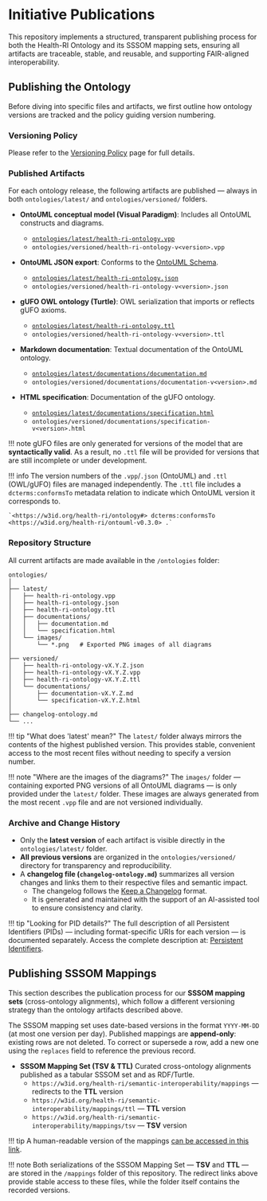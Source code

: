 # Initiative Publications

This repository implements a structured, transparent publishing process for both the Health-RI Ontology and its SSSOM mapping sets, ensuring all artifacts are traceable, stable, and reusable, and supporting FAIR-aligned interoperability.

## Publishing the Ontology

Before diving into specific files and artifacts, we first outline how ontology versions are tracked and the policy guiding version numbering.

### Versioning Policy

Please refer to the [Versioning Policy](versioning.md) page for full details.

### Published Artifacts

For each ontology release, the following artifacts are published — always in both `ontologies/latest/` and `ontologies/versioned/` folders.

- **OntoUML conceptual model (Visual Paradigm)**: Includes all OntoUML constructs and diagrams.
    - [`ontologies/latest/health-ri-ontology.vpp`](https://w3id.org/health-ri/ontology/vpp)
    - `ontologies/versioned/health-ri-ontology-v<version>.vpp`

- **OntoUML JSON export**: Conforms to the [OntoUML Schema](https://w3id.org/ontouml/schema).
    - [`ontologies/latest/health-ri-ontology.json`](https://w3id.org/health-ri/ontology/json)
    - `ontologies/versioned/health-ri-ontology-v<version>.json`

- **gUFO OWL ontology (Turtle)**: OWL serialization that imports or reflects gUFO axioms.
    - [`ontologies/latest/health-ri-ontology.ttl`](https://w3id.org/health-ri/ontology/ttl)
    - `ontologies/versioned/health-ri-ontology-v<version>.ttl`

- **Markdown documentation**: Textual documentation of the OntoUML ontology.
    - [`ontologies/latest/documentations/documentation.md`](https://w3id.org/health-ri/ontology/documentation)
    - `ontologies/versioned/documentations/documentation-v<version>.md`

- **HTML specification**: Documentation of the gUFO ontology.
    - [`ontologies/latest/documentations/specification.html`](https://w3id.org/health-ri/ontology/specification)
    - `ontologies/versioned/documentations/specification-v<version>.html`

!!! note
    gUFO files are only generated for versions of the model that are **syntactically valid**.
    As a result, no `.ttl` file will be provided for versions that are still incomplete or under development.

!!! info
    The version numbers of the `.vpp`/`.json` (OntoUML) and `.ttl` (OWL/gUFO) files are managed independently. The `.ttl` file includes a `dcterms:conformsTo` metadata relation to indicate which OntoUML version it corresponds to.

    `<https://w3id.org/health-ri/ontology#> dcterms:conformsTo <https://w3id.org/health-ri/ontouml-v0.3.0> .`

### Repository Structure

All current artifacts are made available in the `/ontologies` folder:

```
ontologies/
│
├── latest/
│   ├── health-ri-ontology.vpp
│   ├── health-ri-ontology.json
│   ├── health-ri-ontology.ttl
│   ├── documentations/
│   │   ├── documentation.md
│   │   └── specification.html
│   └── images/
│       └── *.png   # Exported PNG images of all diagrams
│
├── versioned/
│   ├── health-ri-ontology-vX.Y.Z.json
│   ├── health-ri-ontology-vX.Y.Z.vpp
│   ├── health-ri-ontology-vX.Y.Z.ttl
│   └── documentations/
│       ├── documentation-vX.Y.Z.md
│       └── specification-vX.Y.Z.html
│
├── changelog-ontology.md
└── ...
```

!!! tip "What does 'latest' mean?"
    The `latest/` folder always mirrors the contents of the highest published version. This provides stable, convenient access to the most recent files without needing to specify a version number.

!!! note "Where are the images of the diagrams?"
    The `images/` folder — containing exported PNG versions of all OntoUML diagrams — is only provided under the `latest/` folder.
    These images are always generated from the most recent `.vpp` file and are not versioned individually.

### Archive and Change History

- Only the **latest version** of each artifact is visible directly in the `ontologies/latest/` folder.
- **All previous versions** are organized in the `ontologies/versioned/` directory for transparency and reproducibility.
- A **changelog file (`changelog-ontology.md`)** summarizes all version changes and links them to their respective files and semantic impact.
    - The changelog follows the [Keep a Changelog](https://keepachangelog.com/) format.
    - It is generated and maintained with the support of an AI-assisted tool to ensure consistency and clarity.

!!! tip "Looking for PID details?"
    The full description of all Persistent Identifiers (PIDs) — including format-specific URIs for each version — is documented separately. Access the complete description at: [Persistent Identifiers](persistent-ids.md).

## Publishing SSSOM Mappings

This section describes the publication process for our **SSSOM mapping sets** (cross-ontology alignments), which follow a different versioning strategy than the ontology artifacts described above.

The SSSOM mapping set uses date-based versions in the format `YYYY-MM-DD` (at most one version per day).
Published mappings are **append-only**: existing rows are not deleted. To correct or supersede a row, add a new one using the `replaces` field to reference the previous record.

- **SSSOM Mapping Set (TSV & TTL)**
  Curated cross-ontology alignments published as a tabular SSSOM set and as RDF/Turtle.
    - `https://w3id.org/health-ri/semantic-interoperability/mappings` — redirects to the **TTL** version
    - `https://w3id.org/health-ri/semantic-interoperability/mappings/ttl` — **TTL** version
    - `https://w3id.org/health-ri/semantic-interoperability/mappings/tsv` — **TSV** version

!!! tip
    A human-readable version of the mappings [can be accessed in this link](https://health-ri.github.io/semantic-interoperability/ontology/mappings/).

!!! note
    Both serializations of the SSSOM Mapping Set — **TSV** and **TTL** — are stored in the `/mappings` folder of this repository.
    The redirect links above provide stable access to these files, while the folder itself contains the recorded versions.
